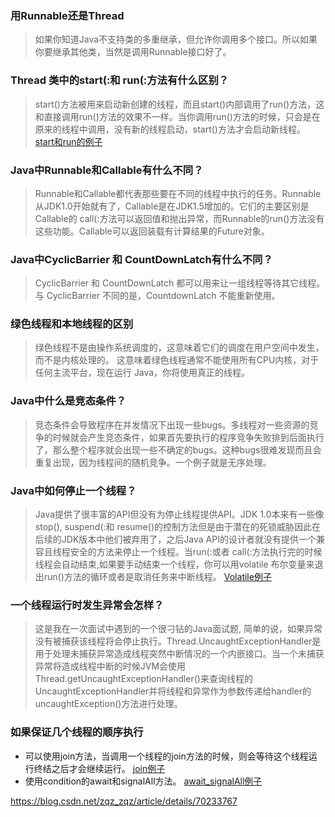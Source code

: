 ### 用Runnable还是Thread
> 如果你知道Java不支持类的多重继承，但允许你调用多个接口。所以如果你要继承其他类，当然是调用Runnable接口好了。

### Thread 类中的start(:和 run(:方法有什么区别？
> start()方法被用来启动新创建的线程，而且start()内部调用了run()方法，这和直接调用run()方法的效果不一样。当你调用run()方法的时候，只会是在原来的线程中调用，没有新的线程启动，start()方法才会启动新线程。
[start和run的例子](other01/SecondThreadTest.java)
  
### Java中Runnable和Callable有什么不同？
> Runnable和Callable都代表那些要在不同的线程中执行的任务。Runnable从JDK1.0开始就有了，Callable是在JDK1.5增加的。它们的主要区别是Callable的 call(:方法可以返回值和抛出异常，而Runnable的run()方法没有这些功能。Callable可以返回装载有计算结果的Future对象。

### Java中CyclicBarrier 和 CountDownLatch有什么不同？
> CyclicBarrier 和 CountDownLatch 都可以用来让一组线程等待其它线程。与 CyclicBarrier 不同的是，CountdownLatch 不能重新使用。

### 绿色线程和本地线程的区别
> 绿色线程不是由操作系统调度的，这意味着它们的调度在用户空间中发生，而不是内核处理的。 这意味着绿色线程通常不能使用所有CPU内核，对于任何主流平台，现在运行 Java，你将使用真正的线程。

### Java中什么是竞态条件？
> 竞态条件会导致程序在并发情况下出现一些bugs。多线程对一些资源的竞争的时候就会产生竞态条件，如果首先要执行的程序竞争失败排到后面执行了，那么整个程序就会出现一些不确定的bugs。这种bugs很难发现而且会重复出现，因为线程间的随机竞争。一个例子就是无序处理。

### Java中如何停止一个线程？
> Java提供了很丰富的API但没有为停止线程提供API。JDK 1.0本来有一些像stop(), suspend(:和 resume()的控制方法但是由于潜在的死锁威胁因此在后续的JDK版本中他们被弃用了，之后Java API的设计者就没有提供一个兼容且线程安全的方法来停止一个线程。当run(:或者 call(:方法执行完的时候线程会自动结束,如果要手动结束一个线程，你可以用volatile 布尔变量来退出run()方法的循环或者是取消任务来中断线程。
[Volatile例子](example/Volatile/VolatileTest.java)

### 一个线程运行时发生异常会怎样？
> 这是我在一次面试中遇到的一个很刁钻的Java面试题, 简单的说，如果异常没有被捕获该线程将会停止执行。Thread.UncaughtExceptionHandler是用于处理未捕获异常造成线程突然中断情况的一个内嵌接口。当一个未捕获异常将造成线程中断的时候JVM会使用Thread.getUncaughtExceptionHandler()来查询线程的UncaughtExceptionHandler并将线程和异常作为参数传递给handler的uncaughtException()方法进行处理。

### 如果保证几个线程的顺序执行
- 可以使用join方法，当调用一个线程的join方法的时候，则会等待这个线程运行终结之后才会继续运行。
[join例子](method/JoinTest.java)
- 使用condition的await和signalAll方法。
[await_signalAll例子](example/thread/sequencethread/Application.java)

https://blog.csdn.net/zqz_zqz/article/details/70233767